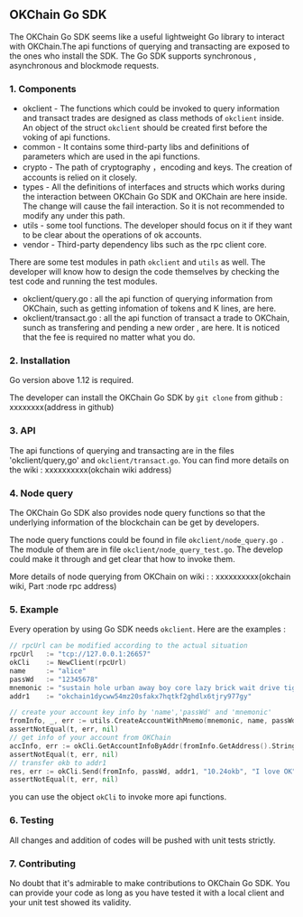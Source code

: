## OKChain Go SDK

The OKChain Go SDK seems like a useful lightweight Go library to interact with OKChain.The api functions of querying and transacting are exposed to the ones who install the SDK. The Go SDK supports synchronous , asynchronous and blockmode requests.

### 1. Components

- okclient - The functions which could be invoked to query information and transact trades are designed as class methods of `okclient` inside. An object of the struct `okclient` should be created first before the voking of api functions.
- common -  It contains some third-party libs and definitions of parameters which are used in the api functions.
- crypto - The path of cryptography ，encoding and keys. The creation of accounts is relied on it closely.
- types - All the definitions of interfaces and structs which works during the  interaction between OKChain Go SDK and OKChain are here inside. The change will cause the fail interaction. So it is not recommended to modify any under this path.
- utils - some tool functions. The developer should focus on it if they want to be clear about the operations of ok accounts.
- vendor - Third-party dependency libs such as the rpc client core.  

There are some test modules in path `okclient` and `utils` as well. The developer will know how to design the code themselves by checking the test code and running the test modules.

- okclient/query.go : all the api function of querying information from OKChain, such as getting infomation of tokens and K lines,  are here.
- okclient/transact.go : all the api function of transact a trade to OKChain,  sunch as transfering and pending a new order , are here. It is noticed that the fee is required no matter what you do.

### 2. Installation

Go version above 1.12 is required.

The developer can install the OKChain Go SDK by `git clone` from github : xxxxxxxx(address in github)

### 3. API

The api functions of querying and transacting are in the files 'okclient/query,go'  and `okclient/transact.go`. You can find more details on the wiki : xxxxxxxxxx(okchain wiki address)

### 4. Node query

 The OKChain Go SDK also provides node query functions so that the underlying information of the blockchain can be get by developers.

The node query functions could be found in file `okclient/node_query.go `. The module of them are in file `okclient/node_query_test.go`. The develop could make it through and get clear that how to invoke them.

More details of node querying from OKChain on wiki : : xxxxxxxxxx(okchain wiki, Part :node rpc address)

### 5. Example

Every operation by using Go SDK needs `okclient`. Here are the examples :

```go
// rpcUrl can be modified according to the actual situation
rpcUrl	 := "tcp://127.0.0.1:26657"
okCli 	 := NewClient(rpcUrl)
name     := "alice"
passWd   := "12345678"
mnemonic := "sustain hole urban away boy core lazy brick wait drive tiger tell"
addr1    := "okchain1dycww54mz20sfakx7hqtkf2ghdlx6tjry977gy"

// create your account key info by 'name','passWd' and 'mnemonic'
fromInfo, _, err := utils.CreateAccountWithMnemo(mnemonic, name, passWd)
assertNotEqual(t, err, nil)
// get info of your account from OKChain
accInfo, err := okCli.GetAccountInfoByAddr(fromInfo.GetAddress().String())
assertNotEqual(t, err, nil)
// transfer okb to addr1
res, err := okCli.Send(fromInfo, passWd, addr1, "10.24okb", "I love OK", accInfo.GetAccountNumber(), accInfo.GetSequence())
assertNotEqual(t, err, nil)
```

you can use the object `okCli` to invoke more api functions.

### 6. Testing

All changes and addition of codes will be pushed with unit tests strictly. 

### 7. Contributing

No doubt that it's admirable to make contributions to OKChain Go SDK. You can provide your code as long as you have tested it with a local client and your unit test showed its validity.  


